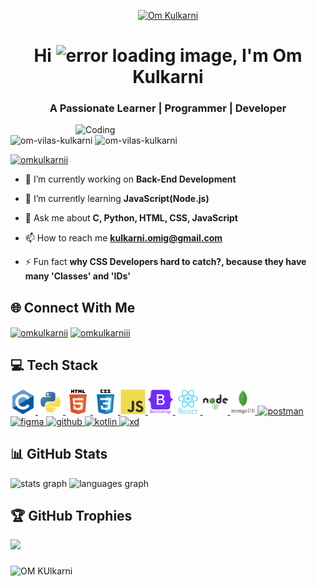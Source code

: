 <p align="center"><a href="https://om-vilas-kulkarni.github.io/MyPortfolio.github.io/"><img alt="Om Kulkarni" src="https://user-images.githubusercontent.com/114779868/218527936-d9fba101-3741-4a4f-929d-d6785e5eada1.gif" /></a></p>

<h1 align="center">Hi <img src="https://emoji.gg/assets/emoji/wavegif_1860.gif" alt="error loading image" height="45" width="45">, I'm Om Kulkarni</h1>
<h3 align="center">A Passionate Learner | Programmer | Developer </h3>
<img align="right" alt="Coding" width="400" src="https://cdn.dribbble.com/users/1292677/screenshots/6139167/avento.gif">

<p align="left"> <img src="https://img.shields.io/github/followers/om-vilas-kulkarni?logo=github&style=for-the-badge&color=0e75b6&labelColor=1c1917&style=flat" height="20px"" alt="om-vilas-kulkarni" />
<img src="https://komarev.com/ghpvc/?username=om-vilas-kulkarni&label=Profile%20views&color=0e75b6&style=flat" alt="om-vilas-kulkarni" /> </p>

<p align="left"> <a href="https://www.linkedin.com/in/omkulkarnii" target="blank"><img src="https://img.shields.io/badge/Connect With Om Kulkarni-%230077B5.svg?style=for-the-badge&logo=linkedin&logoColor=white" alt="omkulkarnii" /></a> </p>

- 🔭 I’m currently working on **Back-End Development**

- 🌱 I’m currently learning **JavaScript(Node.js)**

- 💬 Ask me about **C, Python, HTML, CSS, JavaScript**

- 📫 How to reach me **kulkarni.omig@gmail.com**

- ⚡ Fun fact **why CSS Developers hard to catch?, because they have many 'Classes' and 'IDs'**

## 🌐 Connect With Me
<p align="left">
<a href="https://linkedin.com/in/omkulkarnii" target="blank"><img align="center" src="https://raw.githubusercontent.com/rahuldkjain/github-profile-readme-generator/master/src/images/icons/Social/linked-in-alt.svg" alt="omkulkarnii" height="30" width="40" /></a>
<a href="https://instagram.com/omkulkarniii" target="blank"><img align="center" src="https://raw.githubusercontent.com/rahuldkjain/github-profile-readme-generator/master/src/images/icons/Social/instagram.svg" alt="omkulkarniii" height="30" width="40" /></a>
         
## 💻 Tech Stack
<p>
<a href="https://www.cprogramming.com/" target="_blank" rel="noreferrer"> <img
            src="https://raw.githubusercontent.com/devicons/devicon/master/icons/c/c-original.svg" alt="c" width="40"
            height="40" /> </a>
    <a href="https://www.python.org" target="_blank" rel="noreferrer"> <img
            src="https://raw.githubusercontent.com/devicons/devicon/master/icons/python/python-original.svg"
            alt="python" width="40" height="40" /> </a>
    <a href="https://www.w3.org/html/" target="_blank" rel="noreferrer"> <img
            src="https://raw.githubusercontent.com/devicons/devicon/master/icons/html5/html5-original-wordmark.svg"
            alt="html5" width="40" height="40" /> </a>
    <a href="https://www.w3schools.com/css/" target="_blank" rel="noreferrer"> <img
            src="https://raw.githubusercontent.com/devicons/devicon/master/icons/css3/css3-original-wordmark.svg"
            alt="css3" width="40" height="40" /> </a>
    <a href="https://developer.mozilla.org/en-US/docs/Web/JavaScript" target="_blank" rel="noreferrer"> <img
            src="https://raw.githubusercontent.com/devicons/devicon/master/icons/javascript/javascript-original.svg"
            alt="javascript" width="40" height="40" /> </a>
    <a href="https://getbootstrap.com" target="_blank" rel="noreferrer"> <img
            src="https://raw.githubusercontent.com/devicons/devicon/master/icons/bootstrap/bootstrap-plain-wordmark.svg"
            alt="bootstrap" width="40" height="40" /> </a>
    <a href="https://reactjs.org/" target="_blank" rel="noreferrer">
        <img src="https://raw.githubusercontent.com/devicons/devicon/master/icons/react/react-original-wordmark.svg"
            alt="react" width="40" height="40" /> </a>
    <a href="https://nodejs.org" target="_blank" rel="noreferrer"> <img
            src="https://raw.githubusercontent.com/devicons/devicon/master/icons/nodejs/nodejs-original-wordmark.svg"
            alt="nodejs" width="40" height="40" /> </a>
    <a href="https://www.mongodb.com/" target="_blank" rel="noreferrer"> <img
            src="https://raw.githubusercontent.com/devicons/devicon/master/icons/mongodb/mongodb-original-wordmark.svg"
            alt="mongodb" width="40" height="40" /> </a>
    <a href="https://postman.com" target="_blank" rel="noreferrer"> <img
            src="https://www.vectorlogo.zone/logos/getpostman/getpostman-icon.svg" alt="postman" width="40"
            height="40" /> </a>
    <a href="https://www.figma.com/" target="_blank" rel="noreferrer"> <img
            src="https://www.vectorlogo.zone/logos/figma/figma-icon.svg" alt="figma" width="40" height="40" /> </a>
    <a href="https://github.com/" target="_blank" rel="noreferrer"> <img
           src="https://www.vectorlogo.zone/logos/github/github-icon.svg" alt="github" width="40" height="40" /> </a>
    <a href="https://kotlinlang.org" target="_blank" rel="noreferrer"> <img
            src="https://www.vectorlogo.zone/logos/kotlinlang/kotlinlang-icon.svg" alt="kotlin" width="40"
            height="40" /> </a>
    <a href="https://www.adobe.com/products/photoshop.html" target="_blank" rel="noreferrer"> <img
            src="https://pngimg.com/uploads/photoshop/photoshop_PNG68.png" alt="xd" width="40" height="40" /> </a> </p>
            
## 📊 GitHub Stats
<div align="left">
  <img src="https://github-readme-stats.vercel.app/api?username=om-vilas-kulkarni&hide_title=false&hide_rank=false&show_icons=true&include_all_commits=true&count_private=true&disable_animations=false&theme=tokyonight&locale=en&hide_border=false&order=1" height="192" alt="stats graph"  />
  <img src="https://github-readme-stats.vercel.app/api/top-langs?username=om-vilas-kulkarni&locale=en&hide_title=false&layout=compact&card_width=320&langs_count=5&theme=tokyonight&hide_border=false&order=2" height="192" alt="languages graph"  />

###

## 🏆 GitHub Trophies
![](https://github-profile-trophy.vercel.app/?username=Om-Vilas-Kulkarni&theme=dracula&no-frame=true&no-bg=false&margin-w=4)

###
![OM KUlkarni](https://github.com/user-attachments/assets/6ef3acae-e802-453c-86aa-294ecaa2aef9)
